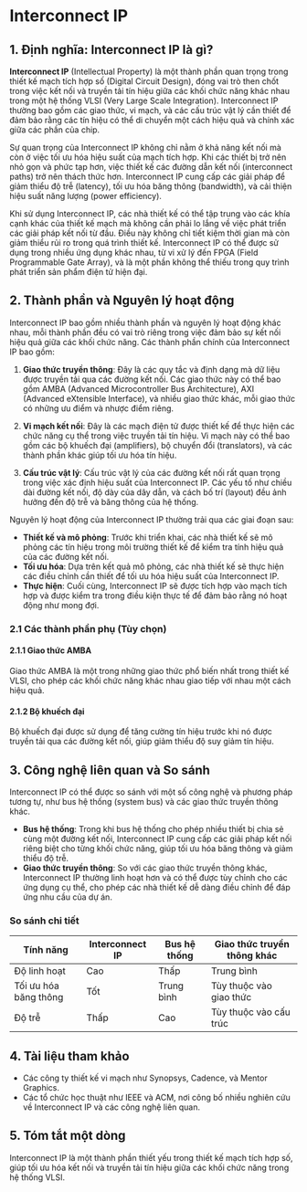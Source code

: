 # Interconnect IP

## 1. Định nghĩa: **Interconnect IP** là gì?
**Interconnect IP** (Intellectual Property) là một thành phần quan trọng trong thiết kế mạch tích hợp số (Digital Circuit Design), đóng vai trò then chốt trong việc kết nối và truyền tải tín hiệu giữa các khối chức năng khác nhau trong một hệ thống VLSI (Very Large Scale Integration). Interconnect IP thường bao gồm các giao thức, vi mạch, và các cấu trúc vật lý cần thiết để đảm bảo rằng các tín hiệu có thể di chuyển một cách hiệu quả và chính xác giữa các phần của chip.

Sự quan trọng của Interconnect IP không chỉ nằm ở khả năng kết nối mà còn ở việc tối ưu hóa hiệu suất của mạch tích hợp. Khi các thiết bị trở nên nhỏ gọn và phức tạp hơn, việc thiết kế các đường dẫn kết nối (interconnect paths) trở nên thách thức hơn. Interconnect IP cung cấp các giải pháp để giảm thiểu độ trễ (latency), tối ưu hóa băng thông (bandwidth), và cải thiện hiệu suất năng lượng (power efficiency). 

Khi sử dụng Interconnect IP, các nhà thiết kế có thể tập trung vào các khía cạnh khác của thiết kế mạch mà không cần phải lo lắng về việc phát triển các giải pháp kết nối từ đầu. Điều này không chỉ tiết kiệm thời gian mà còn giảm thiểu rủi ro trong quá trình thiết kế. Interconnect IP có thể được sử dụng trong nhiều ứng dụng khác nhau, từ vi xử lý đến FPGA (Field Programmable Gate Array), và là một phần không thể thiếu trong quy trình phát triển sản phẩm điện tử hiện đại.

## 2. Thành phần và Nguyên lý hoạt động
Interconnect IP bao gồm nhiều thành phần và nguyên lý hoạt động khác nhau, mỗi thành phần đều có vai trò riêng trong việc đảm bảo sự kết nối hiệu quả giữa các khối chức năng. Các thành phần chính của Interconnect IP bao gồm:

1. **Giao thức truyền thông**: Đây là các quy tắc và định dạng mà dữ liệu được truyền tải qua các đường kết nối. Các giao thức này có thể bao gồm AMBA (Advanced Microcontroller Bus Architecture), AXI (Advanced eXtensible Interface), và nhiều giao thức khác, mỗi giao thức có những ưu điểm và nhược điểm riêng.

2. **Vi mạch kết nối**: Đây là các mạch điện tử được thiết kế để thực hiện các chức năng cụ thể trong việc truyền tải tín hiệu. Vi mạch này có thể bao gồm các bộ khuếch đại (amplifiers), bộ chuyển đổi (translators), và các thành phần khác giúp tối ưu hóa tín hiệu.

3. **Cấu trúc vật lý**: Cấu trúc vật lý của các đường kết nối rất quan trọng trong việc xác định hiệu suất của Interconnect IP. Các yếu tố như chiều dài đường kết nối, độ dày của dây dẫn, và cách bố trí (layout) đều ảnh hưởng đến độ trễ và băng thông của hệ thống.

Nguyên lý hoạt động của Interconnect IP thường trải qua các giai đoạn sau:

- **Thiết kế và mô phỏng**: Trước khi triển khai, các nhà thiết kế sẽ mô phỏng các tín hiệu trong môi trường thiết kế để kiểm tra tính hiệu quả của các đường kết nối.
- **Tối ưu hóa**: Dựa trên kết quả mô phỏng, các nhà thiết kế sẽ thực hiện các điều chỉnh cần thiết để tối ưu hóa hiệu suất của Interconnect IP.
- **Thực hiện**: Cuối cùng, Interconnect IP sẽ được tích hợp vào mạch tích hợp và được kiểm tra trong điều kiện thực tế để đảm bảo rằng nó hoạt động như mong đợi.

### 2.1 Các thành phần phụ (Tùy chọn)
#### 2.1.1 Giao thức AMBA
Giao thức AMBA là một trong những giao thức phổ biến nhất trong thiết kế VLSI, cho phép các khối chức năng khác nhau giao tiếp với nhau một cách hiệu quả.

#### 2.1.2 Bộ khuếch đại
Bộ khuếch đại được sử dụng để tăng cường tín hiệu trước khi nó được truyền tải qua các đường kết nối, giúp giảm thiểu độ suy giảm tín hiệu.

## 3. Công nghệ liên quan và So sánh
Interconnect IP có thể được so sánh với một số công nghệ và phương pháp tương tự, như bus hệ thống (system bus) và các giao thức truyền thông khác. 

- **Bus hệ thống**: Trong khi bus hệ thống cho phép nhiều thiết bị chia sẻ cùng một đường kết nối, Interconnect IP cung cấp các giải pháp kết nối riêng biệt cho từng khối chức năng, giúp tối ưu hóa băng thông và giảm thiểu độ trễ.
- **Giao thức truyền thông**: So với các giao thức truyền thông khác, Interconnect IP thường linh hoạt hơn và có thể được tùy chỉnh cho các ứng dụng cụ thể, cho phép các nhà thiết kế dễ dàng điều chỉnh để đáp ứng nhu cầu của dự án.

### So sánh chi tiết
| Tính năng         | Interconnect IP          | Bus hệ thống         | Giao thức truyền thông khác |
|-------------------|-------------------------|----------------------|------------------------------|
| Độ linh hoạt      | Cao                     | Thấp                 | Trung bình                   |
| Tối ưu hóa băng thông | Tốt                   | Trung bình           | Tùy thuộc vào giao thức      |
| Độ trễ            | Thấp                    | Cao                  | Tùy thuộc vào cấu trúc      |

## 4. Tài liệu tham khảo
- Các công ty thiết kế vi mạch như Synopsys, Cadence, và Mentor Graphics.
- Các tổ chức học thuật như IEEE và ACM, nơi công bố nhiều nghiên cứu về Interconnect IP và các công nghệ liên quan.

## 5. Tóm tắt một dòng
Interconnect IP là một thành phần thiết yếu trong thiết kế mạch tích hợp số, giúp tối ưu hóa kết nối và truyền tải tín hiệu giữa các khối chức năng trong hệ thống VLSI.